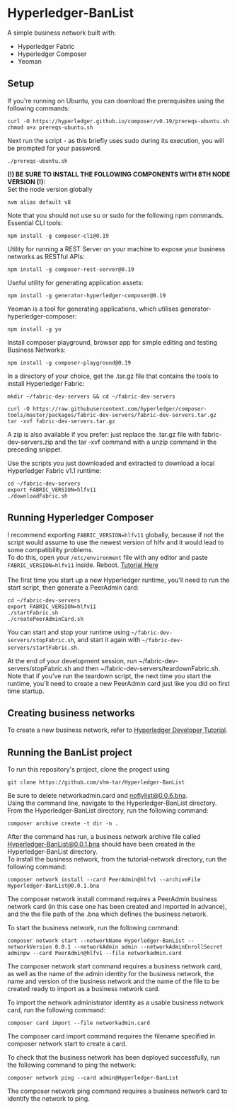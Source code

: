 # Hyperledger-BanList

A simple business network built with:
* Hyperledger Fabric
* Hyperledger Composer
* Yeoman
## Setup
If you're running on Ubuntu, you can download the prerequisites using the following commands:
```
curl -O https://hyperledger.github.io/composer/v0.19/prereqs-ubuntu.sh
chmod u+x prereqs-ubuntu.sh
```
Next run the script - as this briefly uses sudo during its execution, you will be prompted for your password.
```
./prereqs-ubuntu.sh
```
**(!) BE SURE TO INSTALL THE FOLLOWING COMPONENTS WITH 8TH NODE VERSION (!):**</br>
Set the node version globally
```
nvm alias default v8
```
Note that you should not use su or sudo for the following npm commands.</br>
Essential CLI tools:
```
npm install -g composer-cli@0.19
```
Utility for running a REST Server on your machine to expose your business networks as RESTful APIs:
```
npm install -g composer-rest-server@0.19
```
Useful utility for generating application assets:
```
npm install -g generator-hyperledger-composer@0.19
```
Yeoman is a tool for generating applications, which utilises generator-hyperledger-composer:
```
npm install -g yo
```
Install composer playground, browser app for simple editing and testing Business Networks:
```
npm install -g composer-playground@0.19
```
In a directory of your choice, get the .tar.gz file that contains the tools to install Hyperledger Fabric:
```
mkdir ~/fabric-dev-servers && cd ~/fabric-dev-servers

curl -O https://raw.githubusercontent.com/hyperledger/composer-tools/master/packages/fabric-dev-servers/fabric-dev-servers.tar.gz
tar -xvf fabric-dev-servers.tar.gz
```
A zip is also available if you prefer: just replace the .tar.gz file with fabric-dev-servers.zip and the tar -xvf command with a unzip command in the preceding snippet.</br>

Use the scripts you just downloaded and extracted to download a local Hyperledger Fabric v1.1 runtime:
```
cd ~/fabric-dev-servers
export FABRIC_VERSION=hlfv11
./downloadFabric.sh
```
## Running Hyperledger Composer
I recommend exporting `FABRIC_VERSION=hlfv11` globally, because if not the script would assume to use the newest version of hlfv and it would lead to some compatibility problems.</br>
To do this, open your `/etc/environment` file with any editor and paste `FABRIC_VERSION=hlfv11` inside. Reboot. [Tutorial Here](https://stackoverflow.com/questions/13046624/how-to-permanently-export-a-variable-in-linux)</br></br>
The first time you start up a new Hyperledger runtime, you'll need to run the start script, then generate a PeerAdmin card:
```
cd ~/fabric-dev-servers
export FABRIC_VERSION=hlfv11
./startFabric.sh
./createPeerAdminCard.sh
```
You can start and stop your runtime using `~/fabric-dev-servers/stopFabric.sh`, and start it again with `~/fabric-dev-servers/startFabric.sh`.</br>

At the end of your development session, run ~/fabric-dev-servers/stopFabric.sh and then ~/fabric-dev-servers/teardownFabric.sh. Note that if you've run the teardown script, the next time you start the runtime, you'll need to create a new PeerAdmin card just like you did on first time startup.
## Creating business networks
To create a new business network, refer to <a href="https://hyperledger.github.io/composer/v0.19/tutorials/developer-tutorial" target="_blank">Hyperledger Developer Tutorial</a>.
## Running the BanList project
To run this repository's project, clone the progect using
```
git clone https://github.com/shm-tar/Hyperledger-BanList
```
Be sure to delete networkadmin.card and noflylist@0.0.6.bna.</br>
Using the command line, navigate to the Hyperledger-BanList directory.</br>
From the Hyperledger-BanList directory, run the following command:
```
composer archive create -t dir -n .
```
After the command has run, a business network archive file called Hyperledger-BanList@0.0.1.bna should have been created in the Hyperledger-BanList directory.</br>
To install the business network, from the tutorial-network directory, run the following command:
```
composer network install --card PeerAdmin@hlfv1 --archiveFile Hyperledger-BanList@0.0.1.bna
```
The composer network install command requires a PeerAdmin business network card (in this case one has been created and imported in advance), and the the file path of the .bna which defines the business network.</br>

To start the business network, run the following command:
```
composer network start --networkName Hyperledger-BanList --networkVersion 0.0.1 --networkAdmin admin --networkAdminEnrollSecret adminpw --card PeerAdmin@hlfv1 --file networkadmin.card
```
The composer network start command requires a business network card, as well as the name of the admin identity for the business network, the name and version of the business network and the name of the file to be created ready to import as a business network card.</br>

To import the network administrator identity as a usable business network card, run the following command:
```
composer card import --file networkadmin.card
```
The composer card import command requires the filename specified in composer network start to create a card.</br>

To check that the business network has been deployed successfully, run the following command to ping the network:
```
composer network ping --card admin@Hyperledger-BanList
```
The composer network ping command requires a business network card to identify the network to ping.
